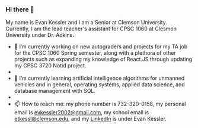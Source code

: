 ### Hi there 👋

My name is Evan Kessler and I am a Senior at Clemson University. Currently, I am the lead teacher's assistant for CPSC 1060 at Clesmon University under Dr. Adkins.

- 🔭 I’m currently working on new autograders and projects for my TA job for the CPSC 1060 Spring semester, along with a plethora of other projects such as expanding my knowledge of React.JS through updating my CPSC 3720 Notid project.
- 
- 🌱 I’m currently learning artificial intelligence algorithms for unmanned vehicles and in general, operating systems, applied data science, and database management with SQL. 
- 
- 📫 How to reach me: my phone number is 732-320-0158, my personal email is evkessler2002@gmail.com, my school email is etkessl@clemson.edu, and my [LinkedIn](https://www.linkedin.com/in/evan-kessler-30b1331aa/) is under Evan Kessler.
